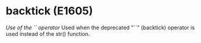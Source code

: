 # backtick (E1605)
*Use of the \`\` operator* Used when the deprecated \"\`\`\" (backtick)
operator is used instead of the str() function.

